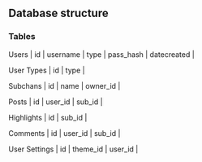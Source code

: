 ## Database structure

### Tables 

Users
| id | username | type | pass_hash | datecreated |

User Types
| id | type |

Subchans
| id | name | owner_id |

Posts
| id | user_id | sub_id |

Highlights
| id | sub_id |

Comments
| id | user_id | sub_id |

User Settings
| id | theme_id | user_id |